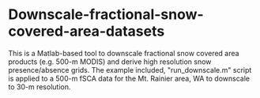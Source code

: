 # Downscale-fractional-snow-covered-area-datasets
This is a Matlab-based tool to downscale fractional snow covered area products (e.g. 500-m MODIS) 
and derive high resolution snow presence/absence grids. 
The example included, "run_downscale.m" script is applied to a 500-m fSCA data for the Mt. Rainier area, WA to 
downscale to 30-m resolution.
